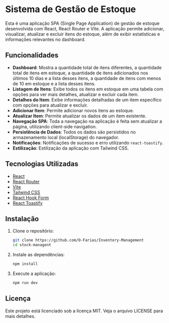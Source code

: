 # Sistema de Gestão de Estoque

Esta é uma aplicação SPA (Single Page Application) de gestão de estoque desenvolvida com React, React Router e Vite. A aplicação permite adicionar, visualizar, atualizar e excluir itens do estoque, além de exibir estatísticas e informações relevantes no dashboard.

## Funcionalidades

- **Dashboard**: Mostra a quantidade total de itens diferentes, a quantidade total de itens em estoque, a quantidade de itens adicionados nos últimos 10 dias e a lista desses itens, a quantidade de itens com menos de 10 em estoque e a lista desses itens.
- **Listagem de Itens**: Exibe todos os itens em estoque em uma tabela com opções para ver mais detalhes, atualizar e excluir cada item.
- **Detalhes do Item**: Exibe informações detalhadas de um item específico com opções para atualizar e excluir.
- **Adicionar Item**: Permite adicionar novos itens ao estoque.
- **Atualizar Item**: Permite atualizar os dados de um item existente.
- **Navegação SPA**: Toda a navegação na aplicação é feita sem atualizar a página, utilizando client-side navigation.
- **Persistência de Dados**: Todos os dados são persistidos no armazenamento local (localStorage) do navegador.
- **Notificações**: Notificações de sucesso e erro utilizando `react-toastify`.
- **Estilização**: Estilização da aplicação com Tailwind CSS.

## Tecnologias Utilizadas

- [React](https://reactjs.org/)
- [React Router](https://reactrouter.com/)
- [Vite](https://vitejs.dev/)
- [Tailwind CSS](https://tailwindcss.com/)
- [React Hook Form](https://react-hook-form.com/)
- [React Toastify](https://fkhadra.github.io/react-toastify/)

## Instalação

1. Clone o repositório:
   ```bash
   git clone https://github.com/O-Farias/Inventory-Management
   cd stock-managent
   ```
   
2. Instale as dependências:
   ```bash
   npm install
   ```

3. Execute a aplicação:
   ```bash
   npm run dev
   ```

## Licença

Este projeto está licenciado sob a licença MIT. Veja o arquivo LICENSE para mais detalhes.
